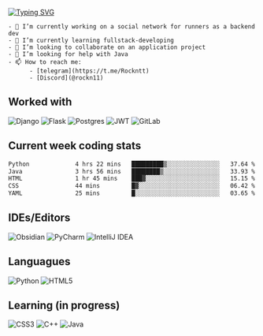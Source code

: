 <a href="https://git.io/typing-svg"><img src="https://readme-typing-svg.herokuapp.com?font=Fira+Code&size=24&duration=2500&pause=1000&color=18C375&background=15151500&vCenter=true&multiline=true&random=false&width=435&height=100&lines=Rockntt;Computer+science+student" alt="Typing SVG" /></a>

```
- 🔭 I’m currently working on a social network for runners as a backend dev
- 🌱 I’m currently learning fullstack-developing
- 👯 I’m looking to collaborate on an application project
- 🤔 I’m looking for help with Java
- 📫 How to reach me: 
      - [telegram](https://t.me/Rockntt)
      - [Discord](@rockn11)
```

## Worked with
![Django](https://img.shields.io/badge/django-%23092E20.svg?style=for-the-badge&logo=django&logoColor=white)
![Flask](https://img.shields.io/badge/flask-%23000.svg?style=for-the-badge&logo=flask&logoColor=white)
![Postgres](https://img.shields.io/badge/postgres-%23316192.svg?style=for-the-badge&logo=postgresql&logoColor=white)
![JWT](https://img.shields.io/badge/JWT-black?style=for-the-badge&logo=JSON%20web%20tokens)
![GitLab](https://img.shields.io/badge/gitlab-%23181717.svg?style=for-the-badge&logo=gitlab&logoColor=white)


## Current week coding stats
<!--START_SECTION:waka-->

```txt
Python             4 hrs 22 mins   █████████▒░░░░░░░░░░░░░░░   37.64 %
Java               3 hrs 56 mins   ████████▒░░░░░░░░░░░░░░░░   33.93 %
HTML               1 hr 45 mins    ███▓░░░░░░░░░░░░░░░░░░░░░   15.15 %
CSS                44 mins         █▓░░░░░░░░░░░░░░░░░░░░░░░   06.42 %
YAML               25 mins         █░░░░░░░░░░░░░░░░░░░░░░░░   03.65 %
```

<!--END_SECTION:waka-->


## IDEs/Editors
![Obsidian](https://img.shields.io/badge/Obsidian-%23483699.svg?style=for-the-badge&logo=obsidian&logoColor=white)
![PyCharm](https://img.shields.io/badge/pycharm-143?style=for-the-badge&logo=pycharm&logoColor=black&color=black&labelColor=green)
![IntelliJ IDEA](https://img.shields.io/badge/IntelliJIDEA-000000.svg?style=for-the-badge&logo=intellij-idea&logoColor=white)


## Languagues
![Python](https://img.shields.io/badge/python-3670A0?style=for-the-badge&logo=python&logoColor=ffdd54)
![HTML5](https://img.shields.io/badge/html5-%23E34F26.svg?style=for-the-badge&logo=html5&logoColor=white)

## Learning (in progress)
![CSS3](https://img.shields.io/badge/css3-%231572B6.svg?style=for-the-badge&logo=css3&logoColor=white)
![C++](https://img.shields.io/badge/c++-%2300599C.svg?style=for-the-badge&logo=c%2B%2B&logoColor=white)
![Java](https://img.shields.io/badge/java-%23ED8B00.svg?style=for-the-badge&logo=openjdk&logoColor=white)




